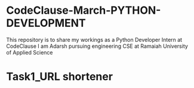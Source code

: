 # CodeClause-March-PYTHON-DEVELOPMENT
This repository is to share my workings as a Python Developer Intern at CodeClause
I am Adarsh pursuing engineering CSE at Ramaiah University of Applied Science
# Task1_URL shortener

